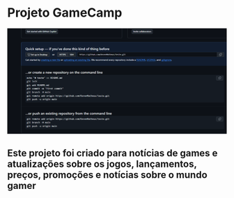 # Projeto GameCamp

![Imagem GameCamp](image.png)

## Este projeto foi criado para notícias de games e atualizações sobre os jogos, lançamentos, preços, promoções e notícias sobre o mundo gamer
